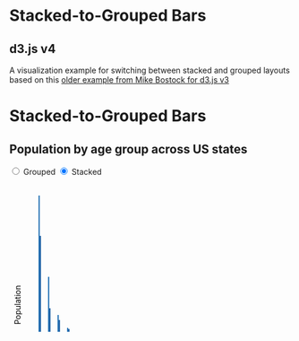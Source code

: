 # Stacked-to-Grouped Bars

## d3.js v4

A visualization example for switching between stacked and grouped layouts based
on this [older example from Mike Bostock for d3.js v3](https://bl.ocks.org/mbostock/3943967)

<div class="outer">
  <h1>Stacked-to-Grouped Bars</h1>
  <h2>Population by age group across US states</h2>
  <div class="inner">
	<div class="controls">
	  <form title="toggle bar chart between grouped and stacked views">
		<label><input id="toggleGrouped" type="radio" name="mode" value="grouped"> Grouped</label>
		<label><input id="toggleStacked" type="radio" name="mode" value="stacked" checked=""> Stacked</label>
	  </form>
    </div>
	<div class="graph">
	  <svg width="960" height="500"><g transform="translate(40,20)"><g class="serie" fill="#c6dbef"><rect x="3.5" y="320" width="2.1428571428571423" height="110"><title>CA, Under 5 Years: 2704659 (total: 36756666)</title></rect><rect x="20.5" y="348" width="2.1428571428571423" height="82"><title>TX, Under 5 Years: 2027307 (total: 24326974)</title></rect><rect x="37.5" y="381" width="2.1428571428571423" height="49"><title>NY, Under 5 Years: 1208495 (total: 19490297)</title></rect><rect x="54.5" y="384" width="2.1428571428571423" height="46"><title>FL, Under 5 Years: 1140516 (total: 18328340)</title></rect><rect x="71.5" y="394" width="2.1428571428571423" height="36"><title>IL, Under 5 Years: 894368 (total: 12901563)</title></rect><rect x="88.5" y="400" width="2.1428571428571423" height="30"><title>PA, Under 5 Years: 737462 (total: 12448279)</title></rect><rect x="105.5" y="400" width="2.1428571428571423" height="30"><title>OH, Under 5 Years: 743750 (total: 11485910)</title></rect><rect x="122.5" y="405" width="2.1428571428571423" height="25"><title>MI, Under 5 Years: 625526 (total: 10003422)</title></rect><rect x="139.5" y="400" width="2.1428571428571423" height="30"><title>GA, Under 5 Years: 740521 (total: 9685744)</title></rect><rect x="156.5" y="404" width="2.1428571428571423" height="26"><title>NC, Under 5 Years: 652823 (total: 9222414)</title></rect><rect x="173.5" y="407" width="2.1428571428571423" height="23"><title>NJ, Under 5 Years: 557421 (total: 8682661)</title></rect><rect x="190.5" y="409" width="2.1428571428571423" height="21"><title>VA, Under 5 Years: 522672 (total: 7769089)</title></rect><rect x="207.5" y="412" width="2.1428571428571423" height="18"><title>WA, Under 5 Years: 433119 (total: 6549224)</title></rect><rect x="224.5" y="409" width="2.1428571428571423" height="21"><title>AZ, Under 5 Years: 515910 (total: 6500180)</title></rect><rect x="241.5" y="414" width="2.1428571428571423" height="16"><title>MA, Under 5 Years: 383568 (total: 6497967)</title></rect><rect x="258.5" y="412" width="2.1428571428571423" height="18"><title>IN, Under 5 Years: 443089 (total: 6376792)</title></rect><rect x="275.5" y="413" width="2.1428571428571423" height="17"><title>TN, Under 5 Years: 416334 (total: 6214888)</title></rect><rect x="292.5" y="414" width="2.1428571428571423" height="16"><title>MO, Under 5 Years: 399450 (total: 5911605)</title></rect><rect x="309.5" y="415" width="2.1428571428571423" height="15"><title>MD, Under 5 Years: 371787 (total: 5633597)</title></rect><rect x="326.5" y="415" width="2.1428571428571423" height="15"><title>WI, Under 5 Years: 362277 (total: 5627967)</title></rect><rect x="343.5" y="415" width="2.1428571428571423" height="15"><title>MN, Under 5 Years: 358471 (total: 5220393)</title></rect><rect x="360.5" y="415" width="2.1428571428571423" height="15"><title>CO, Under 5 Years: 358280 (total: 4939456)</title></rect><rect x="377.5" y="417" width="2.1428571428571423" height="13"><title>AL, Under 5 Years: 310504 (total: 4661900)</title></rect><rect x="394.5" y="418" width="2.1428571428571423" height="12"><title>SC, Under 5 Years: 303024 (total: 4479800)</title></rect><rect x="411.5" y="417" width="2.1428571428571423" height="13"><title>LA, Under 5 Years: 310716 (total: 4410796)</title></rect><rect x="428.5" y="418" width="2.1428571428571423" height="12"><title>KY, Under 5 Years: 284601 (total: 4269245)</title></rect><rect x="445.5" y="420" width="2.1428571428571423" height="10"><title>OR, Under 5 Years: 243483 (total: 3790060)</title></rect><rect x="462.5" y="419" width="2.1428571428571423" height="11"><title>OK, Under 5 Years: 266547 (total: 3642361)</title></rect><rect x="479.5" y="421" width="2.1428571428571423" height="9"><title>CT, Under 5 Years: 211637 (total: 3501252)</title></rect><rect x="496.5" y="422" width="2.1428571428571423" height="8"><title>IA, Under 5 Years: 201321 (total: 3002555)</title></rect><rect x="513.5" y="421" width="2.1428571428571423" height="9"><title>MS, Under 5 Years: 220813 (total: 2938618)</title></rect><rect x="530.5" y="422" width="2.1428571428571423" height="8"><title>AR, Under 5 Years: 202070 (total: 2855390)</title></rect><rect x="547.5" y="422" width="2.1428571428571423" height="8"><title>KS, Under 5 Years: 202529 (total: 2802134)</title></rect><rect x="564.5" y="419" width="2.1428571428571423" height="11"><title>UT, Under 5 Years: 268916 (total: 2736424)</title></rect><rect x="581.5" y="422" width="2.1428571428571423" height="8"><title>NV, Under 5 Years: 199175 (total: 2600167)</title></rect><rect x="598.5" y="424" width="2.1428571428571423" height="6"><title>NM, Under 5 Years: 148323 (total: 1984356)</title></rect><rect x="615.5" y="426" width="2.1428571428571423" height="4"><title>WV, Under 5 Years: 105435 (total: 1814468)</title></rect><rect x="632.5" y="425" width="2.1428571428571423" height="5"><title>NE, Under 5 Years: 132092 (total: 1783432)</title></rect><rect x="649.5" y="425" width="2.1428571428571423" height="5"><title>ID, Under 5 Years: 121746 (total: 1523816)</title></rect><rect x="666.5" y="427" width="2.1428571428571423" height="3"><title>ME, Under 5 Years: 71459 (total: 1316456)</title></rect><rect x="683.5" y="427" width="2.1428571428571423" height="3"><title>NH, Under 5 Years: 75297 (total: 1315809)</title></rect><rect x="700.5" y="426" width="2.1428571428571423" height="4"><title>HI, Under 5 Years: 87207 (total: 1288198)</title></rect><rect x="717.5" y="428" width="2.1428571428571423" height="2"><title>RI, Under 5 Years: 60934 (total: 1050788)</title></rect><rect x="734.5" y="428" width="2.1428571428571423" height="2"><title>MT, Under 5 Years: 61114 (total: 967440)</title></rect><rect x="751.5" y="428" width="2.1428571428571423" height="2"><title>DE, Under 5 Years: 59319 (total: 873092)</title></rect><rect x="768.5" y="428" width="2.1428571428571423" height="2"><title>SD, Under 5 Years: 58566 (total: 804194)</title></rect><rect x="785.5" y="428" width="2.1428571428571423" height="2"><title>AK, Under 5 Years: 52083 (total: 686293)</title></rect><rect x="802.5" y="428" width="2.1428571428571423" height="2"><title>ND, Under 5 Years: 41896 (total: 641481)</title></rect><rect x="819.5" y="429" width="2.1428571428571423" height="1"><title>VT, Under 5 Years: 32635 (total: 621270)</title></rect><rect x="836.5" y="429" width="2.1428571428571423" height="1"><title>DC, Under 5 Years: 36352 (total: 591833)</title></rect><rect x="853.5" y="428" width="2.1428571428571423" height="2"><title>WY, Under 5 Years: 38253 (total: 532668)</title></rect></g><g class="serie" fill="#9ecae1"><rect x="5.642857142857142" y="248" width="2.1428571428571423" height="182"><title>CA, 5 to 13 Years: 4499890 (total: 36756666)</title></rect><rect x="22.642857142857142" y="297" width="2.1428571428571423" height="133"><title>TX, 5 to 13 Years: 3277946 (total: 24326974)</title></rect><rect x="39.642857142857146" y="343" width="2.1428571428571423" height="87"><title>NY, 5 to 13 Years: 2141490 (total: 19490297)</title></rect><rect x="56.642857142857146" y="351" width="2.1428571428571423" height="79"><title>FL, 5 to 13 Years: 1938695 (total: 18328340)</title></rect><rect x="73.64285714285714" y="367" width="2.1428571428571423" height="63"><title>IL, 5 to 13 Years: 1558919 (total: 12901563)</title></rect><rect x="90.64285714285714" y="375" width="2.1428571428571423" height="55"><title>PA, 5 to 13 Years: 1345341 (total: 12448279)</title></rect><rect x="107.64285714285714" y="376" width="2.1428571428571423" height="54"><title>OH, 5 to 13 Years: 1340492 (total: 11485910)</title></rect><rect x="124.64285714285714" y="382" width="2.1428571428571423" height="48"><title>MI, 5 to 13 Years: 1179503 (total: 10003422)</title></rect><rect x="141.64285714285714" y="379" width="2.1428571428571423" height="51"><title>GA, 5 to 13 Years: 1250460 (total: 9685744)</title></rect><rect x="158.64285714285714" y="385" width="2.1428571428571423" height="45"><title>NC, 5 to 13 Years: 1097890 (total: 9222414)</title></rect><rect x="175.64285714285714" y="389" width="2.1428571428571423" height="41"><title>NJ, 5 to 13 Years: 1011656 (total: 8682661)</title></rect><rect x="192.64285714285714" y="394" width="2.1428571428571423" height="36"><title>VA, 5 to 13 Years: 887525 (total: 7769089)</title></rect><rect x="209.64285714285714" y="400" width="2.1428571428571423" height="30"><title>WA, 5 to 13 Years: 750274 (total: 6549224)</title></rect><rect x="226.64285714285714" y="396" width="2.1428571428571423" height="34"><title>AZ, 5 to 13 Years: 828669 (total: 6500180)</title></rect><rect x="243.64285714285714" y="402" width="2.1428571428571423" height="28"><title>MA, 5 to 13 Years: 701752 (total: 6497967)</title></rect><rect x="260.64285714285717" y="398" width="2.1428571428571423" height="32"><title>IN, 5 to 13 Years: 780199 (total: 6376792)</title></rect><rect x="277.64285714285717" y="401" width="2.1428571428571423" height="29"><title>TN, 5 to 13 Years: 725948 (total: 6214888)</title></rect><rect x="294.64285714285717" y="402" width="2.1428571428571423" height="28"><title>MO, 5 to 13 Years: 690476 (total: 5911605)</title></rect><rect x="311.64285714285717" y="404" width="2.1428571428571423" height="26"><title>MD, 5 to 13 Years: 651923 (total: 5633597)</title></rect><rect x="328.64285714285717" y="404" width="2.1428571428571423" height="26"><title>WI, 5 to 13 Years: 640286 (total: 5627967)</title></rect><rect x="345.64285714285717" y="405" width="2.1428571428571423" height="25"><title>MN, 5 to 13 Years: 606802 (total: 5220393)</title></rect><rect x="362.64285714285717" y="406" width="2.1428571428571423" height="24"><title>CO, 5 to 13 Years: 587154 (total: 4939456)</title></rect><rect x="379.64285714285717" y="408" width="2.1428571428571423" height="22"><title>AL, 5 to 13 Years: 552339 (total: 4661900)</title></rect><rect x="396.64285714285717" y="409" width="2.1428571428571423" height="21"><title>SC, 5 to 13 Years: 517803 (total: 4479800)</title></rect><rect x="413.64285714285717" y="408" width="2.1428571428571423" height="22"><title>LA, 5 to 13 Years: 542341 (total: 4410796)</title></rect><rect x="430.64285714285717" y="410" width="2.1428571428571423" height="20"><title>KY, 5 to 13 Years: 493536 (total: 4269245)</title></rect><rect x="447.64285714285717" y="413" width="2.1428571428571423" height="17"><title>OR, 5 to 13 Years: 424167 (total: 3790060)</title></rect><rect x="464.64285714285717" y="412" width="2.1428571428571423" height="18"><title>OK, 5 to 13 Years: 438926 (total: 3642361)</title></rect><rect x="481.64285714285717" y="414" width="2.1428571428571423" height="16"><title>CT, 5 to 13 Years: 403658 (total: 3501252)</title></rect><rect x="498.64285714285717" y="416" width="2.1428571428571423" height="14"><title>IA, 5 to 13 Years: 345409 (total: 3002555)</title></rect><rect x="515.6428571428571" y="415" width="2.1428571428571423" height="15"><title>MS, 5 to 13 Years: 371502 (total: 2938618)</title></rect><rect x="532.6428571428571" y="416" width="2.1428571428571423" height="14"><title>AR, 5 to 13 Years: 343207 (total: 2855390)</title></rect><rect x="549.6428571428571" y="416" width="2.1428571428571423" height="14"><title>KS, 5 to 13 Years: 342134 (total: 2802134)</title></rect><rect x="566.6428571428571" y="413" width="2.1428571428571423" height="17"><title>UT, 5 to 13 Years: 413034 (total: 2736424)</title></rect><rect x="583.6428571428571" y="417" width="2.1428571428571423" height="13"><title>NV, 5 to 13 Years: 325650 (total: 2600167)</title></rect><rect x="600.6428571428571" y="420" width="2.1428571428571423" height="10"><title>NM, 5 to 13 Years: 241326 (total: 1984356)</title></rect><rect x="617.6428571428571" y="422" width="2.1428571428571423" height="8"><title>WV, 5 to 13 Years: 189649 (total: 1814468)</title></rect><rect x="634.6428571428571" y="421" width="2.1428571428571423" height="9"><title>NE, 5 to 13 Years: 215265 (total: 1783432)</title></rect><rect x="651.6428571428571" y="422" width="2.1428571428571423" height="8"><title>ID, 5 to 13 Years: 201192 (total: 1523816)</title></rect><rect x="668.6428571428571" y="425" width="2.1428571428571423" height="5"><title>ME, 5 to 13 Years: 133656 (total: 1316456)</title></rect><rect x="685.6428571428571" y="424" width="2.1428571428571423" height="6"><title>NH, 5 to 13 Years: 144235 (total: 1315809)</title></rect><rect x="702.6428571428571" y="425" width="2.1428571428571423" height="5"><title>HI, 5 to 13 Years: 134025 (total: 1288198)</title></rect><rect x="719.6428571428571" y="425" width="2.1428571428571423" height="5"><title>RI, 5 to 13 Years: 111408 (total: 1050788)</title></rect><rect x="736.6428571428571" y="426" width="2.1428571428571423" height="4"><title>MT, 5 to 13 Years: 106088 (total: 967440)</title></rect><rect x="753.6428571428571" y="426" width="2.1428571428571423" height="4"><title>DE, 5 to 13 Years: 99496 (total: 873092)</title></rect><rect x="770.6428571428571" y="426" width="2.1428571428571423" height="4"><title>SD, 5 to 13 Years: 94438 (total: 804194)</title></rect><rect x="787.6428571428571" y="427" width="2.1428571428571423" height="3"><title>AK, 5 to 13 Years: 85640 (total: 686293)</title></rect><rect x="804.6428571428571" y="427" width="2.1428571428571423" height="3"><title>ND, 5 to 13 Years: 67358 (total: 641481)</title></rect><rect x="821.6428571428571" y="427" width="2.1428571428571423" height="3"><title>VT, 5 to 13 Years: 62538 (total: 621270)</title></rect><rect x="838.6428571428571" y="428" width="2.1428571428571423" height="2"><title>DC, 5 to 13 Years: 50439 (total: 591833)</title></rect><rect x="855.6428571428571" y="428" width="2.1428571428571423" height="2"><title>WY, 5 to 13 Years: 60890 (total: 532668)</title></rect></g><g class="serie" fill="#6baed6"><rect x="7.785714285714286" y="342" width="2.1428571428571423" height="88"><title>CA, 14 to 17 Years: 2159981 (total: 36756666)</title></rect><rect x="24.785714285714285" y="372" width="2.1428571428571423" height="58"><title>TX, 14 to 17 Years: 1420518 (total: 24326974)</title></rect><rect x="41.785714285714285" y="387" width="2.1428571428571423" height="43"><title>NY, 14 to 17 Years: 1058031 (total: 19490297)</title></rect><rect x="58.785714285714285" y="392" width="2.1428571428571423" height="38"><title>FL, 14 to 17 Years: 925060 (total: 18328340)</title></rect><rect x="75.78571428571429" y="401" width="2.1428571428571423" height="29"><title>IL, 14 to 17 Years: 725973 (total: 12901563)</title></rect><rect x="92.78571428571429" y="402" width="2.1428571428571423" height="28"><title>PA, 14 to 17 Years: 679201 (total: 12448279)</title></rect><rect x="109.78571428571429" y="404" width="2.1428571428571423" height="26"><title>OH, 14 to 17 Years: 646135 (total: 11485910)</title></rect><rect x="126.78571428571429" y="406" width="2.1428571428571423" height="24"><title>MI, 14 to 17 Years: 585169 (total: 10003422)</title></rect><rect x="143.78571428571428" y="407" width="2.1428571428571423" height="23"><title>GA, 14 to 17 Years: 557860 (total: 9685744)</title></rect><rect x="160.78571428571428" y="410" width="2.1428571428571423" height="20"><title>NC, 14 to 17 Years: 492964 (total: 9222414)</title></rect><rect x="177.78571428571428" y="411" width="2.1428571428571423" height="19"><title>NJ, 14 to 17 Years: 478505 (total: 8682661)</title></rect><rect x="194.78571428571428" y="413" width="2.1428571428571423" height="17"><title>VA, 14 to 17 Years: 413004 (total: 7769089)</title></rect><rect x="211.78571428571428" y="415" width="2.1428571428571423" height="15"><title>WA, 14 to 17 Years: 357782 (total: 6549224)</title></rect><rect x="228.78571428571428" y="415" width="2.1428571428571423" height="15"><title>AZ, 14 to 17 Years: 362642 (total: 6500180)</title></rect><rect x="245.78571428571428" y="416" width="2.1428571428571423" height="14"><title>MA, 14 to 17 Years: 341713 (total: 6497967)</title></rect><rect x="262.7857142857143" y="415" width="2.1428571428571423" height="15"><title>IN, 14 to 17 Years: 361393 (total: 6376792)</title></rect><rect x="279.7857142857143" y="416" width="2.1428571428571423" height="14"><title>TN, 14 to 17 Years: 336312 (total: 6214888)</title></rect><rect x="296.7857142857143" y="417" width="2.1428571428571423" height="13"><title>MO, 14 to 17 Years: 331543 (total: 5911605)</title></rect><rect x="313.7857142857143" y="417" width="2.1428571428571423" height="13"><title>MD, 14 to 17 Years: 316873 (total: 5633597)</title></rect><rect x="330.7857142857143" y="417" width="2.1428571428571423" height="13"><title>WI, 14 to 17 Years: 311849 (total: 5627967)</title></rect><rect x="347.7857142857143" y="418" width="2.1428571428571423" height="12"><title>MN, 14 to 17 Years: 289371 (total: 5220393)</title></rect><rect x="364.7857142857143" y="419" width="2.1428571428571423" height="11"><title>CO, 14 to 17 Years: 261701 (total: 4939456)</title></rect><rect x="381.7857142857143" y="419" width="2.1428571428571423" height="11"><title>AL, 14 to 17 Years: 259034 (total: 4661900)</title></rect><rect x="398.7857142857143" y="420" width="2.1428571428571423" height="10"><title>SC, 14 to 17 Years: 245400 (total: 4479800)</title></rect><rect x="415.7857142857143" y="420" width="2.1428571428571423" height="10"><title>LA, 14 to 17 Years: 254916 (total: 4410796)</title></rect><rect x="432.7857142857143" y="421" width="2.1428571428571423" height="9"><title>KY, 14 to 17 Years: 229927 (total: 4269245)</title></rect><rect x="449.7857142857143" y="422" width="2.1428571428571423" height="8"><title>OR, 14 to 17 Years: 199925 (total: 3790060)</title></rect><rect x="466.7857142857143" y="422" width="2.1428571428571423" height="8"><title>OK, 14 to 17 Years: 200562 (total: 3642361)</title></rect><rect x="483.7857142857143" y="422" width="2.1428571428571423" height="8"><title>CT, 14 to 17 Years: 196918 (total: 3501252)</title></rect><rect x="500.7857142857143" y="423" width="2.1428571428571423" height="7"><title>IA, 14 to 17 Years: 165883 (total: 3002555)</title></rect><rect x="517.7857142857143" y="423" width="2.1428571428571423" height="7"><title>MS, 14 to 17 Years: 174405 (total: 2938618)</title></rect><rect x="534.7857142857143" y="424" width="2.1428571428571423" height="6"><title>AR, 14 to 17 Years: 157204 (total: 2855390)</title></rect><rect x="551.7857142857143" y="424" width="2.1428571428571423" height="6"><title>KS, 14 to 17 Years: 155822 (total: 2802134)</title></rect><rect x="568.7857142857143" y="423" width="2.1428571428571423" height="7"><title>UT, 14 to 17 Years: 167685 (total: 2736424)</title></rect><rect x="585.7857142857143" y="424" width="2.1428571428571423" height="6"><title>NV, 14 to 17 Years: 142976 (total: 2600167)</title></rect><rect x="602.7857142857143" y="425" width="2.1428571428571423" height="5"><title>NM, 14 to 17 Years: 112801 (total: 1984356)</title></rect><rect x="619.7857142857143" y="426" width="2.1428571428571423" height="4"><title>WV, 14 to 17 Years: 91074 (total: 1814468)</title></rect><rect x="636.7857142857143" y="426" width="2.1428571428571423" height="4"><title>NE, 14 to 17 Years: 99638 (total: 1783432)</title></rect><rect x="653.7857142857143" y="426" width="2.1428571428571423" height="4"><title>ID, 14 to 17 Years: 89702 (total: 1523816)</title></rect><rect x="670.7857142857143" y="427" width="2.1428571428571423" height="3"><title>ME, 14 to 17 Years: 69752 (total: 1316456)</title></rect><rect x="687.7857142857143" y="427" width="2.1428571428571423" height="3"><title>NH, 14 to 17 Years: 73826 (total: 1315809)</title></rect><rect x="704.7857142857143" y="427" width="2.1428571428571423" height="3"><title>HI, 14 to 17 Years: 64011 (total: 1288198)</title></rect><rect x="721.7857142857143" y="428" width="2.1428571428571423" height="2"><title>RI, 14 to 17 Years: 56198 (total: 1050788)</title></rect><rect x="738.7857142857143" y="428" width="2.1428571428571423" height="2"><title>MT, 14 to 17 Years: 53156 (total: 967440)</title></rect><rect x="755.7857142857143" y="428" width="2.1428571428571423" height="2"><title>DE, 14 to 17 Years: 47414 (total: 873092)</title></rect><rect x="772.7857142857143" y="428" width="2.1428571428571423" height="2"><title>SD, 14 to 17 Years: 45305 (total: 804194)</title></rect><rect x="789.7857142857143" y="428" width="2.1428571428571423" height="2"><title>AK, 14 to 17 Years: 42153 (total: 686293)</title></rect><rect x="806.7857142857143" y="429" width="2.1428571428571423" height="1"><title>ND, 14 to 17 Years: 33794 (total: 641481)</title></rect><rect x="823.7857142857143" y="429" width="2.1428571428571423" height="1"><title>VT, 14 to 17 Years: 33757 (total: 621270)</title></rect><rect x="840.7857142857143" y="429" width="2.1428571428571423" height="1"><title>DC, 14 to 17 Years: 25225 (total: 591833)</title></rect><rect x="857.7857142857143" y="429" width="2.1428571428571423" height="1"><title>WY, 14 to 17 Years: 29314 (total: 532668)</title></rect></g><g class="serie" fill="#4292c6"><rect x="9.928571428571429" y="274" width="2.1428571428571423" height="156"><title>CA, 18 to 24 Years: 3853788 (total: 36756666)</title></rect><rect x="26.92857142857143" y="330" width="2.1428571428571423" height="100"><title>TX, 18 to 24 Years: 2454721 (total: 24326974)</title></rect><rect x="43.92857142857143" y="349" width="2.1428571428571423" height="81"><title>NY, 18 to 24 Years: 1999120 (total: 19490297)</title></rect><rect x="60.92857142857143" y="365" width="2.1428571428571423" height="65"><title>FL, 18 to 24 Years: 1607297 (total: 18328340)</title></rect><rect x="77.92857142857143" y="377" width="2.1428571428571423" height="53"><title>IL, 18 to 24 Years: 1311479 (total: 12901563)</title></rect><rect x="94.92857142857143" y="381" width="2.1428571428571423" height="49"><title>PA, 18 to 24 Years: 1203944 (total: 12448279)</title></rect><rect x="111.92857142857143" y="386" width="2.1428571428571423" height="44"><title>OH, 18 to 24 Years: 1081734 (total: 11485910)</title></rect><rect x="128.92857142857142" y="390" width="2.1428571428571423" height="40"><title>MI, 18 to 24 Years: 974480 (total: 10003422)</title></rect><rect x="145.92857142857142" y="393" width="2.1428571428571423" height="37"><title>GA, 18 to 24 Years: 919876 (total: 9685744)</title></rect><rect x="162.92857142857142" y="394" width="2.1428571428571423" height="36"><title>NC, 18 to 24 Years: 883397 (total: 9222414)</title></rect><rect x="179.92857142857142" y="399" width="2.1428571428571423" height="31"><title>NJ, 18 to 24 Years: 769321 (total: 8682661)</title></rect><rect x="196.92857142857142" y="399" width="2.1428571428571423" height="31"><title>VA, 18 to 24 Years: 768475 (total: 7769089)</title></rect><rect x="213.92857142857142" y="405" width="2.1428571428571423" height="25"><title>WA, 18 to 24 Years: 610378 (total: 6549224)</title></rect><rect x="230.92857142857142" y="406" width="2.1428571428571423" height="24"><title>AZ, 18 to 24 Years: 601943 (total: 6500180)</title></rect><rect x="247.92857142857142" y="403" width="2.1428571428571423" height="27"><title>MA, 18 to 24 Years: 665879 (total: 6497967)</title></rect><rect x="264.92857142857144" y="405" width="2.1428571428571423" height="25"><title>IN, 18 to 24 Years: 605863 (total: 6376792)</title></rect><rect x="281.92857142857144" y="408" width="2.1428571428571423" height="22"><title>TN, 18 to 24 Years: 550612 (total: 6214888)</title></rect><rect x="298.92857142857144" y="407" width="2.1428571428571423" height="23"><title>MO, 18 to 24 Years: 560463 (total: 5911605)</title></rect><rect x="315.92857142857144" y="408" width="2.1428571428571423" height="22"><title>MD, 18 to 24 Years: 543470 (total: 5633597)</title></rect><rect x="332.92857142857144" y="408" width="2.1428571428571423" height="22"><title>WI, 18 to 24 Years: 553914 (total: 5627967)</title></rect><rect x="349.92857142857144" y="409" width="2.1428571428571423" height="21"><title>MN, 18 to 24 Years: 507289 (total: 5220393)</title></rect><rect x="366.92857142857144" y="411" width="2.1428571428571423" height="19"><title>CO, 18 to 24 Years: 466194 (total: 4939456)</title></rect><rect x="383.92857142857144" y="412" width="2.1428571428571423" height="18"><title>AL, 18 to 24 Years: 450818 (total: 4661900)</title></rect><rect x="400.92857142857144" y="412" width="2.1428571428571423" height="18"><title>SC, 18 to 24 Years: 438147 (total: 4479800)</title></rect><rect x="417.92857142857144" y="411" width="2.1428571428571423" height="19"><title>LA, 18 to 24 Years: 471275 (total: 4410796)</title></rect><rect x="434.92857142857144" y="415" width="2.1428571428571423" height="15"><title>KY, 18 to 24 Years: 381394 (total: 4269245)</title></rect><rect x="451.92857142857144" y="416" width="2.1428571428571423" height="14"><title>OR, 18 to 24 Years: 338162 (total: 3790060)</title></rect><rect x="468.92857142857144" y="415" width="2.1428571428571423" height="15"><title>OK, 18 to 24 Years: 369916 (total: 3642361)</title></rect><rect x="485.92857142857144" y="417" width="2.1428571428571423" height="13"><title>CT, 18 to 24 Years: 325110 (total: 3501252)</title></rect><rect x="502.92857142857144" y="418" width="2.1428571428571423" height="12"><title>IA, 18 to 24 Years: 306398 (total: 3002555)</title></rect><rect x="519.9285714285714" y="418" width="2.1428571428571423" height="12"><title>MS, 18 to 24 Years: 305964 (total: 2938618)</title></rect><rect x="536.9285714285714" y="419" width="2.1428571428571423" height="11"><title>AR, 18 to 24 Years: 264160 (total: 2855390)</title></rect><rect x="553.9285714285714" y="418" width="2.1428571428571423" height="12"><title>KS, 18 to 24 Years: 293114 (total: 2802134)</title></rect><rect x="570.9285714285714" y="417" width="2.1428571428571423" height="13"><title>UT, 18 to 24 Years: 329585 (total: 2736424)</title></rect><rect x="587.9285714285714" y="421" width="2.1428571428571423" height="9"><title>NV, 18 to 24 Years: 212379 (total: 2600167)</title></rect><rect x="604.9285714285714" y="422" width="2.1428571428571423" height="8"><title>NM, 18 to 24 Years: 203097 (total: 1984356)</title></rect><rect x="621.9285714285714" y="424" width="2.1428571428571423" height="6"><title>WV, 18 to 24 Years: 157989 (total: 1814468)</title></rect><rect x="638.9285714285714" y="422" width="2.1428571428571423" height="8"><title>NE, 18 to 24 Years: 186657 (total: 1783432)</title></rect><rect x="655.9285714285714" y="424" width="2.1428571428571423" height="6"><title>ID, 18 to 24 Years: 147606 (total: 1523816)</title></rect><rect x="672.9285714285714" y="425" width="2.1428571428571423" height="5"><title>ME, 18 to 24 Years: 112682 (total: 1316456)</title></rect><rect x="689.9285714285714" y="425" width="2.1428571428571423" height="5"><title>NH, 18 to 24 Years: 119114 (total: 1315809)</title></rect><rect x="706.9285714285714" y="425" width="2.1428571428571423" height="5"><title>HI, 18 to 24 Years: 124834 (total: 1288198)</title></rect><rect x="723.9285714285714" y="425" width="2.1428571428571423" height="5"><title>RI, 18 to 24 Years: 114502 (total: 1050788)</title></rect><rect x="740.9285714285714" y="426" width="2.1428571428571423" height="4"><title>MT, 18 to 24 Years: 95232 (total: 967440)</title></rect><rect x="757.9285714285714" y="427" width="2.1428571428571423" height="3"><title>DE, 18 to 24 Years: 84464 (total: 873092)</title></rect><rect x="774.9285714285714" y="427" width="2.1428571428571423" height="3"><title>SD, 18 to 24 Years: 82869 (total: 804194)</title></rect><rect x="791.9285714285714" y="427" width="2.1428571428571423" height="3"><title>AK, 18 to 24 Years: 74257 (total: 686293)</title></rect><rect x="808.9285714285714" y="427" width="2.1428571428571423" height="3"><title>ND, 18 to 24 Years: 82629 (total: 641481)</title></rect><rect x="825.9285714285714" y="427" width="2.1428571428571423" height="3"><title>VT, 18 to 24 Years: 61679 (total: 621270)</title></rect><rect x="842.9285714285714" y="427" width="2.1428571428571423" height="3"><title>DC, 18 to 24 Years: 75569 (total: 591833)</title></rect><rect x="859.9285714285714" y="428" width="2.1428571428571423" height="2"><title>WY, 18 to 24 Years: 53980 (total: 532668)</title></rect></g><g class="serie" fill="#2171b5"><rect x="12.071428571428571" y="0" width="2.1428571428571423" height="430"><title>CA, 25 to 44 Years: 10604510 (total: 36756666)</title></rect><rect x="29.07142857142857" y="145" width="2.1428571428571423" height="285"><title>TX, 25 to 44 Years: 7017731 (total: 24326974)</title></rect><rect x="46.07142857142857" y="213" width="2.1428571428571423" height="217"><title>NY, 25 to 44 Years: 5355235 (total: 19490297)</title></rect><rect x="63.07142857142857" y="236" width="2.1428571428571423" height="194"><title>FL, 25 to 44 Years: 4782119 (total: 18328340)</title></rect><rect x="80.07142857142857" y="284" width="2.1428571428571423" height="146"><title>IL, 25 to 44 Years: 3596343 (total: 12901563)</title></rect><rect x="97.07142857142857" y="302" width="2.1428571428571423" height="128"><title>PA, 25 to 44 Years: 3157759 (total: 12448279)</title></rect><rect x="114.07142857142857" y="308" width="2.1428571428571423" height="122"><title>OH, 25 to 44 Years: 3019147 (total: 11485910)</title></rect><rect x="131.07142857142858" y="323" width="2.1428571428571423" height="107"><title>MI, 25 to 44 Years: 2628322 (total: 10003422)</title></rect><rect x="148.07142857142858" y="315" width="2.1428571428571423" height="115"><title>GA, 25 to 44 Years: 2846985 (total: 9685744)</title></rect><rect x="165.07142857142858" y="326" width="2.1428571428571423" height="104"><title>NC, 25 to 44 Years: 2575603 (total: 9222414)</title></rect><rect x="182.07142857142858" y="334" width="2.1428571428571423" height="96"><title>NJ, 25 to 44 Years: 2379649 (total: 8682661)</title></rect><rect x="199.07142857142858" y="341" width="2.1428571428571423" height="89"><title>VA, 25 to 44 Years: 2203286 (total: 7769089)</title></rect><rect x="216.07142857142858" y="355" width="2.1428571428571423" height="75"><title>WA, 25 to 44 Years: 1850983 (total: 6549224)</title></rect><rect x="233.07142857142858" y="357" width="2.1428571428571423" height="73"><title>AZ, 25 to 44 Years: 1804762 (total: 6500180)</title></rect><rect x="250.07142857142858" y="358" width="2.1428571428571423" height="72"><title>MA, 25 to 44 Years: 1782449 (total: 6497967)</title></rect><rect x="267.07142857142856" y="360" width="2.1428571428571423" height="70"><title>IN, 25 to 44 Years: 1724528 (total: 6376792)</title></rect><rect x="284.07142857142856" y="360" width="2.1428571428571423" height="70"><title>TN, 25 to 44 Years: 1719433 (total: 6214888)</title></rect><rect x="301.07142857142856" y="366" width="2.1428571428571423" height="64"><title>MO, 25 to 44 Years: 1569626 (total: 5911605)</title></rect><rect x="318.07142857142856" y="367" width="2.1428571428571423" height="63"><title>MD, 25 to 44 Years: 1556225 (total: 5633597)</title></rect><rect x="335.07142857142856" y="370" width="2.1428571428571423" height="60"><title>WI, 25 to 44 Years: 1487457 (total: 5627967)</title></rect><rect x="352.07142857142856" y="373" width="2.1428571428571423" height="57"><title>MN, 25 to 44 Years: 1416063 (total: 5220393)</title></rect><rect x="369.07142857142856" y="371" width="2.1428571428571423" height="59"><title>CO, 25 to 44 Years: 1464939 (total: 4939456)</title></rect><rect x="386.07142857142856" y="380" width="2.1428571428571423" height="50"><title>AL, 25 to 44 Years: 1231572 (total: 4661900)</title></rect><rect x="403.07142857142856" y="382" width="2.1428571428571423" height="48"><title>SC, 25 to 44 Years: 1193112 (total: 4479800)</title></rect><rect x="420.07142857142856" y="383" width="2.1428571428571423" height="47"><title>LA, 25 to 44 Years: 1162463 (total: 4410796)</title></rect><rect x="437.07142857142856" y="382" width="2.1428571428571423" height="48"><title>KY, 25 to 44 Years: 1179637 (total: 4269245)</title></rect><rect x="454.07142857142856" y="388" width="2.1428571428571423" height="42"><title>OR, 25 to 44 Years: 1044056 (total: 3790060)</title></rect><rect x="471.07142857142856" y="391" width="2.1428571428571423" height="39"><title>OK, 25 to 44 Years: 957085 (total: 3642361)</title></rect><rect x="488.07142857142856" y="393" width="2.1428571428571423" height="37"><title>CT, 25 to 44 Years: 916955 (total: 3501252)</title></rect><rect x="505.07142857142856" y="400" width="2.1428571428571423" height="30"><title>IA, 25 to 44 Years: 750505 (total: 3002555)</title></rect><rect x="522.0714285714286" y="399" width="2.1428571428571423" height="31"><title>MS, 25 to 44 Years: 764203 (total: 2938618)</title></rect><rect x="539.0714285714286" y="399" width="2.1428571428571423" height="31"><title>AR, 25 to 44 Years: 754420 (total: 2855390)</title></rect><rect x="556.0714285714286" y="400" width="2.1428571428571423" height="30"><title>KS, 25 to 44 Years: 728166 (total: 2802134)</title></rect><rect x="573.0714285714286" y="399" width="2.1428571428571423" height="31"><title>UT, 25 to 44 Years: 772024 (total: 2736424)</title></rect><rect x="590.0714285714286" y="399" width="2.1428571428571423" height="31"><title>NV, 25 to 44 Years: 769913 (total: 2600167)</title></rect><rect x="607.0714285714286" y="409" width="2.1428571428571423" height="21"><title>NM, 25 to 44 Years: 517154 (total: 1984356)</title></rect><rect x="624.0714285714286" y="411" width="2.1428571428571423" height="19"><title>WV, 25 to 44 Years: 470749 (total: 1814468)</title></rect><rect x="641.0714285714286" y="411" width="2.1428571428571423" height="19"><title>NE, 25 to 44 Years: 457177 (total: 1783432)</title></rect><rect x="658.0714285714286" y="414" width="2.1428571428571423" height="16"><title>ID, 25 to 44 Years: 406247 (total: 1523816)</title></rect><rect x="675.0714285714286" y="417" width="2.1428571428571423" height="13"><title>ME, 25 to 44 Years: 331809 (total: 1316456)</title></rect><rect x="692.0714285714286" y="416" width="2.1428571428571423" height="14"><title>NH, 25 to 44 Years: 345109 (total: 1315809)</title></rect><rect x="709.0714285714286" y="416" width="2.1428571428571423" height="14"><title>HI, 25 to 44 Years: 356237 (total: 1288198)</title></rect><rect x="726.0714285714286" y="419" width="2.1428571428571423" height="11"><title>RI, 25 to 44 Years: 277779 (total: 1050788)</title></rect><rect x="743.0714285714286" y="420" width="2.1428571428571423" height="10"><title>MT, 25 to 44 Years: 236297 (total: 967440)</title></rect><rect x="760.0714285714286" y="421" width="2.1428571428571423" height="9"><title>DE, 25 to 44 Years: 230183 (total: 873092)</title></rect><rect x="777.0714285714286" y="422" width="2.1428571428571423" height="8"><title>SD, 25 to 44 Years: 196738 (total: 804194)</title></rect><rect x="794.0714285714286" y="422" width="2.1428571428571423" height="8"><title>AK, 25 to 44 Years: 198724 (total: 686293)</title></rect><rect x="811.0714285714286" y="424" width="2.1428571428571423" height="6"><title>ND, 25 to 44 Years: 154913 (total: 641481)</title></rect><rect x="828.0714285714286" y="424" width="2.1428571428571423" height="6"><title>VT, 25 to 44 Years: 155419 (total: 621270)</title></rect><rect x="845.0714285714286" y="422" width="2.1428571428571423" height="8"><title>DC, 25 to 44 Years: 193557 (total: 591833)</title></rect><rect x="862.0714285714286" y="424" width="2.1428571428571423" height="6"><title>WY, 25 to 44 Years: 137338 (total: 532668)</title></rect></g><g class="serie" fill="#08519c"><rect x="14.214285714285714" y="72" width="2.1428571428571423" height="358"><title>CA, 45 to 64 Years: 8819342 (total: 36756666)</title></rect><rect x="31.214285714285715" y="201" width="2.1428571428571423" height="229"><title>TX, 45 to 64 Years: 5656528 (total: 24326974)</title></rect><rect x="48.214285714285715" y="222" width="2.1428571428571423" height="208"><title>NY, 45 to 64 Years: 5120254 (total: 19490297)</title></rect><rect x="65.21428571428571" y="238" width="2.1428571428571423" height="192"><title>FL, 45 to 64 Years: 4746856 (total: 18328340)</title></rect><rect x="82.21428571428571" y="299" width="2.1428571428571423" height="131"><title>IL, 45 to 64 Years: 3239173 (total: 12901563)</title></rect><rect x="99.21428571428571" y="292" width="2.1428571428571423" height="138"><title>PA, 45 to 64 Years: 3414001 (total: 12448279)</title></rect><rect x="116.21428571428571" y="305" width="2.1428571428571423" height="125"><title>OH, 45 to 64 Years: 3083815 (total: 11485910)</title></rect><rect x="133.21428571428572" y="320" width="2.1428571428571423" height="110"><title>MI, 45 to 64 Years: 2706100 (total: 10003422)</title></rect><rect x="150.21428571428572" y="333" width="2.1428571428571423" height="97"><title>GA, 45 to 64 Years: 2389018 (total: 9685744)</title></rect><rect x="167.21428571428572" y="333" width="2.1428571428571423" height="97"><title>NC, 45 to 64 Years: 2380685 (total: 9222414)</title></rect><rect x="184.21428571428572" y="335" width="2.1428571428571423" height="95"><title>NJ, 45 to 64 Years: 2335168 (total: 8682661)</title></rect><rect x="201.21428571428572" y="348" width="2.1428571428571423" height="82"><title>VA, 45 to 64 Years: 2033550 (total: 7769089)</title></rect><rect x="218.21428571428572" y="359" width="2.1428571428571423" height="71"><title>WA, 45 to 64 Years: 1762811 (total: 6549224)</title></rect><rect x="235.21428571428572" y="368" width="2.1428571428571423" height="62"><title>AZ, 45 to 64 Years: 1523681 (total: 6500180)</title></rect><rect x="252.21428571428572" y="359" width="2.1428571428571423" height="71"><title>MA, 45 to 64 Years: 1751508 (total: 6497967)</title></rect><rect x="269.2142857142857" y="363" width="2.1428571428571423" height="67"><title>IN, 45 to 64 Years: 1647881 (total: 6376792)</title></rect><rect x="286.2142857142857" y="363" width="2.1428571428571423" height="67"><title>TN, 45 to 64 Years: 1646623 (total: 6214888)</title></rect><rect x="303.2142857142857" y="367" width="2.1428571428571423" height="63"><title>MO, 45 to 64 Years: 1554812 (total: 5911605)</title></rect><rect x="320.2142857142857" y="369" width="2.1428571428571423" height="61"><title>MD, 45 to 64 Years: 1513754 (total: 5633597)</title></rect><rect x="337.2142857142857" y="368" width="2.1428571428571423" height="62"><title>WI, 45 to 64 Years: 1522038 (total: 5627967)</title></rect><rect x="354.2142857142857" y="374" width="2.1428571428571423" height="56"><title>MN, 45 to 64 Years: 1391878 (total: 5220393)</title></rect><rect x="371.2142857142857" y="378" width="2.1428571428571423" height="52"><title>CO, 45 to 64 Years: 1290094 (total: 4939456)</title></rect><rect x="388.2142857142857" y="381" width="2.1428571428571423" height="49"><title>AL, 45 to 64 Years: 1215966 (total: 4661900)</title></rect><rect x="405.2142857142857" y="382" width="2.1428571428571423" height="48"><title>SC, 45 to 64 Years: 1186019 (total: 4479800)</title></rect><rect x="422.2142857142857" y="384" width="2.1428571428571423" height="46"><title>LA, 45 to 64 Years: 1128771 (total: 4410796)</title></rect><rect x="439.2142857142857" y="384" width="2.1428571428571423" height="46"><title>KY, 45 to 64 Years: 1134283 (total: 4269245)</title></rect><rect x="456.2142857142857" y="388" width="2.1428571428571423" height="42"><title>OR, 45 to 64 Years: 1036269 (total: 3790060)</title></rect><rect x="473.2142857142857" y="393" width="2.1428571428571423" height="37"><title>OK, 45 to 64 Years: 918688 (total: 3642361)</title></rect><rect x="490.2142857142857" y="391" width="2.1428571428571423" height="39"><title>CT, 45 to 64 Years: 968967 (total: 3501252)</title></rect><rect x="507.2142857142857" y="398" width="2.1428571428571423" height="32"><title>IA, 45 to 64 Years: 788485 (total: 3002555)</title></rect><rect x="524.2142857142857" y="400" width="2.1428571428571423" height="30"><title>MS, 45 to 64 Years: 730133 (total: 2938618)</title></rect><rect x="541.2142857142857" y="401" width="2.1428571428571423" height="29"><title>AR, 45 to 64 Years: 727124 (total: 2855390)</title></rect><rect x="558.2142857142857" y="401" width="2.1428571428571423" height="29"><title>KS, 45 to 64 Years: 713663 (total: 2802134)</title></rect><rect x="575.2142857142857" y="408" width="2.1428571428571423" height="22"><title>UT, 45 to 64 Years: 538978 (total: 2736424)</title></rect><rect x="592.2142857142857" y="404" width="2.1428571428571423" height="26"><title>NV, 45 to 64 Years: 653357 (total: 2600167)</title></rect><rect x="609.2142857142857" y="410" width="2.1428571428571423" height="20"><title>NM, 45 to 64 Years: 501604 (total: 1984356)</title></rect><rect x="626.2142857142857" y="409" width="2.1428571428571423" height="21"><title>WV, 45 to 64 Years: 514505 (total: 1814468)</title></rect><rect x="643.2142857142857" y="412" width="2.1428571428571423" height="18"><title>NE, 45 to 64 Years: 451756 (total: 1783432)</title></rect><rect x="660.2142857142857" y="415" width="2.1428571428571423" height="15"><title>ID, 45 to 64 Years: 375173 (total: 1523816)</title></rect><rect x="677.2142857142857" y="414" width="2.1428571428571423" height="16"><title>ME, 45 to 64 Years: 397911 (total: 1316456)</title></rect><rect x="694.2142857142857" y="414" width="2.1428571428571423" height="16"><title>NH, 45 to 64 Years: 388250 (total: 1315809)</title></rect><rect x="711.2142857142857" y="417" width="2.1428571428571423" height="13"><title>HI, 45 to 64 Years: 331817 (total: 1288198)</title></rect><rect x="728.2142857142857" y="419" width="2.1428571428571423" height="11"><title>RI, 45 to 64 Years: 282321 (total: 1050788)</title></rect><rect x="745.2142857142857" y="419" width="2.1428571428571423" height="11"><title>MT, 45 to 64 Years: 278241 (total: 967440)</title></rect><rect x="762.2142857142857" y="421" width="2.1428571428571423" height="9"><title>DE, 45 to 64 Years: 230528 (total: 873092)</title></rect><rect x="779.2142857142857" y="421" width="2.1428571428571423" height="9"><title>SD, 45 to 64 Years: 210178 (total: 804194)</title></rect><rect x="796.2142857142857" y="423" width="2.1428571428571423" height="7"><title>AK, 45 to 64 Years: 183159 (total: 686293)</title></rect><rect x="813.2142857142857" y="423" width="2.1428571428571423" height="7"><title>ND, 45 to 64 Years: 166615 (total: 641481)</title></rect><rect x="830.2142857142857" y="422" width="2.1428571428571423" height="8"><title>VT, 45 to 64 Years: 188593 (total: 621270)</title></rect><rect x="847.2142857142857" y="424" width="2.1428571428571423" height="6"><title>DC, 45 to 64 Years: 140043 (total: 591833)</title></rect><rect x="864.2142857142857" y="424" width="2.1428571428571423" height="6"><title>WY, 45 to 64 Years: 147279 (total: 532668)</title></rect></g><g class="serie" fill="#08306b"><rect x="16.357142857142858" y="263" width="2.1428571428571423" height="167"><title>CA, 65 Years and Over: 4114496 (total: 36756666)</title></rect><rect x="33.35714285714286" y="330" width="2.1428571428571423" height="100"><title>TX, 65 Years and Over: 2472223 (total: 24326974)</title></rect><rect x="50.35714285714286" y="324" width="2.1428571428571423" height="106"><title>NY, 65 Years and Over: 2607672 (total: 19490297)</title></rect><rect x="67.35714285714286" y="301" width="2.1428571428571423" height="129"><title>FL, 65 Years and Over: 3187797 (total: 18328340)</title></rect><rect x="84.35714285714286" y="366" width="2.1428571428571423" height="64"><title>IL, 65 Years and Over: 1575308 (total: 12901563)</title></rect><rect x="101.35714285714286" y="353" width="2.1428571428571423" height="77"><title>PA, 65 Years and Over: 1910571 (total: 12448279)</title></rect><rect x="118.35714285714286" y="366" width="2.1428571428571423" height="64"><title>OH, 65 Years and Over: 1570837 (total: 11485910)</title></rect><rect x="135.35714285714286" y="377" width="2.1428571428571423" height="53"><title>MI, 65 Years and Over: 1304322 (total: 10003422)</title></rect><rect x="152.35714285714286" y="390" width="2.1428571428571423" height="40"><title>GA, 65 Years and Over: 981024 (total: 9685744)</title></rect><rect x="169.35714285714286" y="384" width="2.1428571428571423" height="46"><title>NC, 65 Years and Over: 1139052 (total: 9222414)</title></rect><rect x="186.35714285714286" y="383" width="2.1428571428571423" height="47"><title>NJ, 65 Years and Over: 1150941 (total: 8682661)</title></rect><rect x="203.35714285714286" y="392" width="2.1428571428571423" height="38"><title>VA, 65 Years and Over: 940577 (total: 7769089)</title></rect><rect x="220.35714285714286" y="398" width="2.1428571428571423" height="32"><title>WA, 65 Years and Over: 783877 (total: 6549224)</title></rect><rect x="237.35714285714286" y="395" width="2.1428571428571423" height="35"><title>AZ, 65 Years and Over: 862573 (total: 6500180)</title></rect><rect x="254.35714285714286" y="395" width="2.1428571428571423" height="35"><title>MA, 65 Years and Over: 871098 (total: 6497967)</title></rect><rect x="271.35714285714283" y="397" width="2.1428571428571423" height="33"><title>IN, 65 Years and Over: 813839 (total: 6376792)</title></rect><rect x="288.35714285714283" y="397" width="2.1428571428571423" height="33"><title>TN, 65 Years and Over: 819626 (total: 6214888)</title></rect><rect x="305.35714285714283" y="397" width="2.1428571428571423" height="33"><title>MO, 65 Years and Over: 805235 (total: 5911605)</title></rect><rect x="322.35714285714283" y="402" width="2.1428571428571423" height="28"><title>MD, 65 Years and Over: 679565 (total: 5633597)</title></rect><rect x="339.35714285714283" y="400" width="2.1428571428571423" height="30"><title>WI, 65 Years and Over: 750146 (total: 5627967)</title></rect><rect x="356.35714285714283" y="404" width="2.1428571428571423" height="26"><title>MN, 65 Years and Over: 650519 (total: 5220393)</title></rect><rect x="373.35714285714283" y="409" width="2.1428571428571423" height="21"><title>CO, 65 Years and Over: 511094 (total: 4939456)</title></rect><rect x="390.35714285714283" y="404" width="2.1428571428571423" height="26"><title>AL, 65 Years and Over: 641667 (total: 4661900)</title></rect><rect x="407.35714285714283" y="406" width="2.1428571428571423" height="24"><title>SC, 65 Years and Over: 596295 (total: 4479800)</title></rect><rect x="424.35714285714283" y="408" width="2.1428571428571423" height="22"><title>LA, 65 Years and Over: 540314 (total: 4410796)</title></rect><rect x="441.35714285714283" y="407" width="2.1428571428571423" height="23"><title>KY, 65 Years and Over: 565867 (total: 4269245)</title></rect><rect x="458.35714285714283" y="410" width="2.1428571428571423" height="20"><title>OR, 65 Years and Over: 503998 (total: 3790060)</title></rect><rect x="475.35714285714283" y="410" width="2.1428571428571423" height="20"><title>OK, 65 Years and Over: 490637 (total: 3642361)</title></rect><rect x="492.35714285714283" y="411" width="2.1428571428571423" height="19"><title>CT, 65 Years and Over: 478007 (total: 3501252)</title></rect><rect x="509.35714285714283" y="412" width="2.1428571428571423" height="18"><title>IA, 65 Years and Over: 444554 (total: 3002555)</title></rect><rect x="526.3571428571429" y="415" width="2.1428571428571423" height="15"><title>MS, 65 Years and Over: 371598 (total: 2938618)</title></rect><rect x="543.3571428571429" y="413" width="2.1428571428571423" height="17"><title>AR, 65 Years and Over: 407205 (total: 2855390)</title></rect><rect x="560.3571428571429" y="415" width="2.1428571428571423" height="15"><title>KS, 65 Years and Over: 366706 (total: 2802134)</title></rect><rect x="577.3571428571429" y="420" width="2.1428571428571423" height="10"><title>UT, 65 Years and Over: 246202 (total: 2736424)</title></rect><rect x="594.3571428571429" y="418" width="2.1428571428571423" height="12"><title>NV, 65 Years and Over: 296717 (total: 2600167)</title></rect><rect x="611.3571428571429" y="419" width="2.1428571428571423" height="11"><title>NM, 65 Years and Over: 260051 (total: 1984356)</title></rect><rect x="628.3571428571429" y="418" width="2.1428571428571423" height="12"><title>WV, 65 Years and Over: 285067 (total: 1814468)</title></rect><rect x="645.3571428571429" y="420" width="2.1428571428571423" height="10"><title>NE, 65 Years and Over: 240847 (total: 1783432)</title></rect><rect x="662.3571428571429" y="423" width="2.1428571428571423" height="7"><title>ID, 65 Years and Over: 182150 (total: 1523816)</title></rect><rect x="679.3571428571429" y="422" width="2.1428571428571423" height="8"><title>ME, 65 Years and Over: 199187 (total: 1316456)</title></rect><rect x="696.3571428571429" y="423" width="2.1428571428571423" height="7"><title>NH, 65 Years and Over: 169978 (total: 1315809)</title></rect><rect x="713.3571428571429" y="422" width="2.1428571428571423" height="8"><title>HI, 65 Years and Over: 190067 (total: 1288198)</title></rect><rect x="730.3571428571429" y="424" width="2.1428571428571423" height="6"><title>RI, 65 Years and Over: 147646 (total: 1050788)</title></rect><rect x="747.3571428571429" y="424" width="2.1428571428571423" height="6"><title>MT, 65 Years and Over: 137312 (total: 967440)</title></rect><rect x="764.3571428571429" y="425" width="2.1428571428571423" height="5"><title>DE, 65 Years and Over: 121688 (total: 873092)</title></rect><rect x="781.3571428571429" y="425" width="2.1428571428571423" height="5"><title>SD, 65 Years and Over: 116100 (total: 804194)</title></rect><rect x="798.3571428571429" y="428" width="2.1428571428571423" height="2"><title>AK, 65 Years and Over: 50277 (total: 686293)</title></rect><rect x="815.3571428571429" y="426" width="2.1428571428571423" height="4"><title>ND, 65 Years and Over: 94276 (total: 641481)</title></rect><rect x="832.3571428571429" y="426" width="2.1428571428571423" height="4"><title>VT, 65 Years and Over: 86649 (total: 621270)</title></rect><rect x="849.3571428571429" y="427" width="2.1428571428571423" height="3"><title>DC, 65 Years and Over: 70648 (total: 591833)</title></rect><rect x="866.3571428571429" y="427" width="2.1428571428571423" height="3"><title>WY, 65 Years and Over: 65614 (total: 532668)</title></rect></g><g class="axis axis--x" transform="translate(0,430)" fill="none" font-size="10" font-family="sans-serif" text-anchor="middle"><path class="domain" stroke="#000" d="M0.5,6V0.5H900.5V6"></path><g class="tick" opacity="1" transform="translate(11,0)"><line stroke="#000" y2="6" x1="0.5" x2="0.5"></line><text fill="#000" y="9" x="0.5" dy="0.71em">CA</text></g><g class="tick" opacity="1" transform="translate(28,0)"><line stroke="#000" y2="6" x1="0.5" x2="0.5"></line><text fill="#000" y="9" x="0.5" dy="0.71em">TX</text></g><g class="tick" opacity="1" transform="translate(45,0)"><line stroke="#000" y2="6" x1="0.5" x2="0.5"></line><text fill="#000" y="9" x="0.5" dy="0.71em">NY</text></g><g class="tick" opacity="1" transform="translate(62,0)"><line stroke="#000" y2="6" x1="0.5" x2="0.5"></line><text fill="#000" y="9" x="0.5" dy="0.71em">FL</text></g><g class="tick" opacity="1" transform="translate(79,0)"><line stroke="#000" y2="6" x1="0.5" x2="0.5"></line><text fill="#000" y="9" x="0.5" dy="0.71em">IL</text></g><g class="tick" opacity="1" transform="translate(96,0)"><line stroke="#000" y2="6" x1="0.5" x2="0.5"></line><text fill="#000" y="9" x="0.5" dy="0.71em">PA</text></g><g class="tick" opacity="1" transform="translate(113,0)"><line stroke="#000" y2="6" x1="0.5" x2="0.5"></line><text fill="#000" y="9" x="0.5" dy="0.71em">OH</text></g><g class="tick" opacity="1" transform="translate(130,0)"><line stroke="#000" y2="6" x1="0.5" x2="0.5"></line><text fill="#000" y="9" x="0.5" dy="0.71em">MI</text></g><g class="tick" opacity="1" transform="translate(147,0)"><line stroke="#000" y2="6" x1="0.5" x2="0.5"></line><text fill="#000" y="9" x="0.5" dy="0.71em">GA</text></g><g class="tick" opacity="1" transform="translate(164,0)"><line stroke="#000" y2="6" x1="0.5" x2="0.5"></line><text fill="#000" y="9" x="0.5" dy="0.71em">NC</text></g><g class="tick" opacity="1" transform="translate(181,0)"><line stroke="#000" y2="6" x1="0.5" x2="0.5"></line><text fill="#000" y="9" x="0.5" dy="0.71em">NJ</text></g><g class="tick" opacity="1" transform="translate(198,0)"><line stroke="#000" y2="6" x1="0.5" x2="0.5"></line><text fill="#000" y="9" x="0.5" dy="0.71em">VA</text></g><g class="tick" opacity="1" transform="translate(215,0)"><line stroke="#000" y2="6" x1="0.5" x2="0.5"></line><text fill="#000" y="9" x="0.5" dy="0.71em">WA</text></g><g class="tick" opacity="1" transform="translate(232,0)"><line stroke="#000" y2="6" x1="0.5" x2="0.5"></line><text fill="#000" y="9" x="0.5" dy="0.71em">AZ</text></g><g class="tick" opacity="1" transform="translate(249,0)"><line stroke="#000" y2="6" x1="0.5" x2="0.5"></line><text fill="#000" y="9" x="0.5" dy="0.71em">MA</text></g><g class="tick" opacity="1" transform="translate(266,0)"><line stroke="#000" y2="6" x1="0.5" x2="0.5"></line><text fill="#000" y="9" x="0.5" dy="0.71em">IN</text></g><g class="tick" opacity="1" transform="translate(283,0)"><line stroke="#000" y2="6" x1="0.5" x2="0.5"></line><text fill="#000" y="9" x="0.5" dy="0.71em">TN</text></g><g class="tick" opacity="1" transform="translate(300,0)"><line stroke="#000" y2="6" x1="0.5" x2="0.5"></line><text fill="#000" y="9" x="0.5" dy="0.71em">MO</text></g><g class="tick" opacity="1" transform="translate(317,0)"><line stroke="#000" y2="6" x1="0.5" x2="0.5"></line><text fill="#000" y="9" x="0.5" dy="0.71em">MD</text></g><g class="tick" opacity="1" transform="translate(334,0)"><line stroke="#000" y2="6" x1="0.5" x2="0.5"></line><text fill="#000" y="9" x="0.5" dy="0.71em">WI</text></g><g class="tick" opacity="1" transform="translate(351,0)"><line stroke="#000" y2="6" x1="0.5" x2="0.5"></line><text fill="#000" y="9" x="0.5" dy="0.71em">MN</text></g><g class="tick" opacity="1" transform="translate(368,0)"><line stroke="#000" y2="6" x1="0.5" x2="0.5"></line><text fill="#000" y="9" x="0.5" dy="0.71em">CO</text></g><g class="tick" opacity="1" transform="translate(385,0)"><line stroke="#000" y2="6" x1="0.5" x2="0.5"></line><text fill="#000" y="9" x="0.5" dy="0.71em">AL</text></g><g class="tick" opacity="1" transform="translate(402,0)"><line stroke="#000" y2="6" x1="0.5" x2="0.5"></line><text fill="#000" y="9" x="0.5" dy="0.71em">SC</text></g><g class="tick" opacity="1" transform="translate(419,0)"><line stroke="#000" y2="6" x1="0.5" x2="0.5"></line><text fill="#000" y="9" x="0.5" dy="0.71em">LA</text></g><g class="tick" opacity="1" transform="translate(436,0)"><line stroke="#000" y2="6" x1="0.5" x2="0.5"></line><text fill="#000" y="9" x="0.5" dy="0.71em">KY</text></g><g class="tick" opacity="1" transform="translate(453,0)"><line stroke="#000" y2="6" x1="0.5" x2="0.5"></line><text fill="#000" y="9" x="0.5" dy="0.71em">OR</text></g><g class="tick" opacity="1" transform="translate(470,0)"><line stroke="#000" y2="6" x1="0.5" x2="0.5"></line><text fill="#000" y="9" x="0.5" dy="0.71em">OK</text></g><g class="tick" opacity="1" transform="translate(487,0)"><line stroke="#000" y2="6" x1="0.5" x2="0.5"></line><text fill="#000" y="9" x="0.5" dy="0.71em">CT</text></g><g class="tick" opacity="1" transform="translate(504,0)"><line stroke="#000" y2="6" x1="0.5" x2="0.5"></line><text fill="#000" y="9" x="0.5" dy="0.71em">IA</text></g><g class="tick" opacity="1" transform="translate(521,0)"><line stroke="#000" y2="6" x1="0.5" x2="0.5"></line><text fill="#000" y="9" x="0.5" dy="0.71em">MS</text></g><g class="tick" opacity="1" transform="translate(538,0)"><line stroke="#000" y2="6" x1="0.5" x2="0.5"></line><text fill="#000" y="9" x="0.5" dy="0.71em">AR</text></g><g class="tick" opacity="1" transform="translate(555,0)"><line stroke="#000" y2="6" x1="0.5" x2="0.5"></line><text fill="#000" y="9" x="0.5" dy="0.71em">KS</text></g><g class="tick" opacity="1" transform="translate(572,0)"><line stroke="#000" y2="6" x1="0.5" x2="0.5"></line><text fill="#000" y="9" x="0.5" dy="0.71em">UT</text></g><g class="tick" opacity="1" transform="translate(589,0)"><line stroke="#000" y2="6" x1="0.5" x2="0.5"></line><text fill="#000" y="9" x="0.5" dy="0.71em">NV</text></g><g class="tick" opacity="1" transform="translate(606,0)"><line stroke="#000" y2="6" x1="0.5" x2="0.5"></line><text fill="#000" y="9" x="0.5" dy="0.71em">NM</text></g><g class="tick" opacity="1" transform="translate(623,0)"><line stroke="#000" y2="6" x1="0.5" x2="0.5"></line><text fill="#000" y="9" x="0.5" dy="0.71em">WV</text></g><g class="tick" opacity="1" transform="translate(640,0)"><line stroke="#000" y2="6" x1="0.5" x2="0.5"></line><text fill="#000" y="9" x="0.5" dy="0.71em">NE</text></g><g class="tick" opacity="1" transform="translate(657,0)"><line stroke="#000" y2="6" x1="0.5" x2="0.5"></line><text fill="#000" y="9" x="0.5" dy="0.71em">ID</text></g><g class="tick" opacity="1" transform="translate(674,0)"><line stroke="#000" y2="6" x1="0.5" x2="0.5"></line><text fill="#000" y="9" x="0.5" dy="0.71em">ME</text></g><g class="tick" opacity="1" transform="translate(691,0)"><line stroke="#000" y2="6" x1="0.5" x2="0.5"></line><text fill="#000" y="9" x="0.5" dy="0.71em">NH</text></g><g class="tick" opacity="1" transform="translate(708,0)"><line stroke="#000" y2="6" x1="0.5" x2="0.5"></line><text fill="#000" y="9" x="0.5" dy="0.71em">HI</text></g><g class="tick" opacity="1" transform="translate(725,0)"><line stroke="#000" y2="6" x1="0.5" x2="0.5"></line><text fill="#000" y="9" x="0.5" dy="0.71em">RI</text></g><g class="tick" opacity="1" transform="translate(742,0)"><line stroke="#000" y2="6" x1="0.5" x2="0.5"></line><text fill="#000" y="9" x="0.5" dy="0.71em">MT</text></g><g class="tick" opacity="1" transform="translate(759,0)"><line stroke="#000" y2="6" x1="0.5" x2="0.5"></line><text fill="#000" y="9" x="0.5" dy="0.71em">DE</text></g><g class="tick" opacity="1" transform="translate(776,0)"><line stroke="#000" y2="6" x1="0.5" x2="0.5"></line><text fill="#000" y="9" x="0.5" dy="0.71em">SD</text></g><g class="tick" opacity="1" transform="translate(793,0)"><line stroke="#000" y2="6" x1="0.5" x2="0.5"></line><text fill="#000" y="9" x="0.5" dy="0.71em">AK</text></g><g class="tick" opacity="1" transform="translate(810,0)"><line stroke="#000" y2="6" x1="0.5" x2="0.5"></line><text fill="#000" y="9" x="0.5" dy="0.71em">ND</text></g><g class="tick" opacity="1" transform="translate(827,0)"><line stroke="#000" y2="6" x1="0.5" x2="0.5"></line><text fill="#000" y="9" x="0.5" dy="0.71em">VT</text></g><g class="tick" opacity="1" transform="translate(844,0)"><line stroke="#000" y2="6" x1="0.5" x2="0.5"></line><text fill="#000" y="9" x="0.5" dy="0.71em">DC</text></g><g class="tick" opacity="1" transform="translate(861,0)"><line stroke="#000" y2="6" x1="0.5" x2="0.5"></line><text fill="#000" y="9" x="0.5" dy="0.71em">WY</text></g></g><g class="legend" transform="translate(0,0)"><rect x="862" width="18" height="18" fill="#08306b"></rect><text x="856" y="9" dy=".35em" text-anchor="end">65 Years and Over</text></g><g class="legend" transform="translate(0,20)"><rect x="862" width="18" height="18" fill="#08519c"></rect><text x="856" y="9" dy=".35em" text-anchor="end">45 to 64 Years</text></g><g class="legend" transform="translate(0,40)"><rect x="862" width="18" height="18" fill="#2171b5"></rect><text x="856" y="9" dy=".35em" text-anchor="end">25 to 44 Years</text></g><g class="legend" transform="translate(0,60)"><rect x="862" width="18" height="18" fill="#4292c6"></rect><text x="856" y="9" dy=".35em" text-anchor="end">18 to 24 Years</text></g><g class="legend" transform="translate(0,80)"><rect x="862" width="18" height="18" fill="#6baed6"></rect><text x="856" y="9" dy=".35em" text-anchor="end">14 to 17 Years</text></g><g class="legend" transform="translate(0,100)"><rect x="862" width="18" height="18" fill="#9ecae1"></rect><text x="856" y="9" dy=".35em" text-anchor="end">5 to 13 Years</text></g><g class="legend" transform="translate(0,120)"><rect x="862" width="18" height="18" fill="#c6dbef"></rect><text x="856" y="9" dy=".35em" text-anchor="end">Under 5 Years</text></g></g><text class="axis axis--x" text-anchor="middle" transform="translate(450,490)">US States</text><text class="axis axis--y" text-anchor="middle" transform="translate(0,215)rotate(-90)" dy="20.0">Population</text></svg>
	</div>
  </div>
</div>
